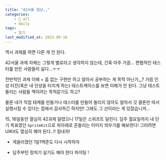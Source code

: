 ```yaml
---
title: "42서울 일상,,"
categories:
    - 📂 all
    - daily
tags:
    - 일기
last_modified_at: 2021-09-16
---
```


역시 과제를 하면 다른 게 안 된다.

42서울 과제 자체는 그렇게 별로라고 생각하지 않는데, 간혹 아주 가끔... 편협적인 테스터를 만든 사람들이 싫다...ㅜㅜ

전반적인 과제 이해 + 흠 없는 구현만 하고 알아서 공부하는 게 목적 아닌가,,,? 가끔 인성 터진(혹은 내 인성을 터지게 하는) 테스트케이스를 보면 이해가 안 된다. 그냥 테스트 돌리는 사람들 멕이려는 목적같기도 하고?

물론 내가 직접 테케를 만들거나 테스터를 만들어 돌리지 않아도 알아서 깃 클론만 따서 실행시킬 수 있다는 점에서 감사하긴 하지만! 그래도 그 선이라는 게 있잖습니까...

15, 16일동안 열심히 42과제 달렸으니 17일은 스위프트 달린다. 담주 월요일까지 내 단기 목표였던 `SpriteKit`으로 위아래로 흔들리는 이미지 띄우기를 해보련다! 그러려면 UIKit도 열심히 해야 된다..!! 힘내자!

+ 게을러졌던 1일1백준도 다시 시작하자

+ 담주부턴 정처기 실기도 해야 한다 파이팅 !